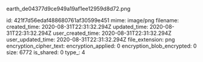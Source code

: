 earth_de04377d9ce949a19af1ee12959d8d72.png

id: 421f7d56edaf488680761af30599e451
mime: image/png
filename: 
created_time: 2020-08-31T22:31:32.294Z
updated_time: 2020-08-31T22:31:32.294Z
user_created_time: 2020-08-31T22:31:32.294Z
user_updated_time: 2020-08-31T22:31:32.294Z
file_extension: png
encryption_cipher_text: 
encryption_applied: 0
encryption_blob_encrypted: 0
size: 6772
is_shared: 0
type_: 4